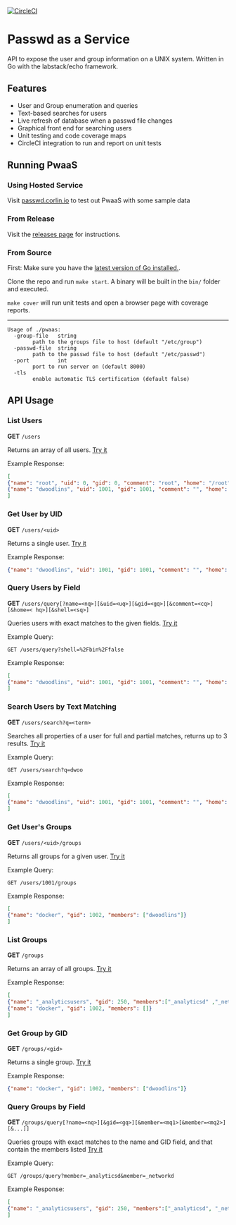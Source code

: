 [![CircleCI](https://circleci.com/gh/corlinp/passwd-as-a-service.svg?style=svg)](https://circleci.com/gh/corlinp/passwd-as-a-service)

# Passwd as a Service

API to expose the user and group information on a UNIX system. Written in Go with the labstack/echo framework.

## Features

* User and Group enumeration and queries
* Text-based searches for users
* Live refresh of database when a passwd file changes
* Graphical front end for searching users
* Unit testing and code coverage maps
* CircleCI integration to run and report on unit tests

## Running PwaaS

### Using Hosted Service

Visit [passwd.corlin.io](http://passwd.corlin.io/) to test out PwaaS with some sample data

### From Release

Visit the [releases page](https://github.com/corlinp/passwd-as-a-service/releases/) for instructions.

### From Source

First: Make sure you have the [latest version of Go installed.](https://golang.org/doc/install).

Clone the repo and run `make start`. A binary will be built in the `bin/` folder and executed. 

`make cover` will run unit tests and open a browser page with coverage reports.

---

```
Usage of ./pwaas:
  -group-file   string
        path to the groups file to host (default "/etc/group")
  -passwd-file  string
        path to the passwd file to host (default "/etc/passwd")
  -port         int
        port to run server on (default 8000)
  -tls
        enable automatic TLS certification (default false)
```

## API Usage

### List Users

**GET** `/users`

Returns an array of all users. [Try it](http://passwd.corlin.io/users?pretty)

Example Response:

```json
[
{"name": "root", "uid": 0, "gid": 0, "comment": "root", "home": "/root", "shell": "/bin/bash"},
{"name": "dwoodlins", "uid": 1001, "gid": 1001, "comment": "", "home": "/home/dwoodlins", "shell": "/bin/false"}
]
```

### Get User by UID

**GET** `/users/<uid>`

Returns a single user. [Try it](http://passwd.corlin.io/users/33?pretty)

Example Response:

```json
{"name": "dwoodlins", "uid": 1001, "gid": 1001, "comment": "", "home": "/home/dwoodlins", "shell": "/bin/false"}
```

### Query Users by Field

**GET** `/users/query[?name=<nq>][&uid=<uq>][&gid=<gq>][&comment=<cq>][&home=<
hq>][&shell=<sq>]`

Queries users with exact matches to the given fields. [Try it](http://passwd.corlin.io/users/query?shell=%2Fbin%2Ffalse&pretty)

Example Query:
```
GET /users/query?shell=%2Fbin%2Ffalse
```

Example Response:
```json
[
{"name": "dwoodlins", "uid": 1001, "gid": 1001, "comment": "", "home": "/home/dwoodlins", "shell": "/bin/false"}
]
```

### Search Users by Text Matching

**GET** `/users/search?q=<term>`

Searches all properties of a user for full and partial matches, returns up to 3 results. [Try it](http://passwd.corlin.io/users/search?q=serv&pretty)

Example Query:
```
GET /users/search?q=dwoo
```

Example Response:
```json
[
{"name": "dwoodlins", "uid": 1001, "gid": 1001, "comment": "", "home": "/home/dwoodlins", "shell": "/bin/false"}
]
```

### Get User's Groups

**GET** `/users/<uid>/groups`

Returns all groups for a given user. [Try it](http://passwd.corlin.io/users/0/groups?pretty)

Example Query:
```
GET /users/1001/groups
```

Example Response:
```json
[
{"name": "docker", "gid": 1002, "members": ["dwoodlins"]}
]
```

### List Groups

**GET** `/groups`

Returns an array of all groups. [Try it](http://passwd.corlin.io/groups?pretty)

Example Response:

```json
[
{"name": "_analyticsusers", "gid": 250, "members":["_analyticsd" ,"_networkd", "_timed"]},
{"name": "docker", "gid": 1002, "members": []}
]
```

### Get Group by GID

**GET** `/groups/<gid>`

Returns a single group. [Try it](http://passwd.corlin.io/groups/29?pretty)

Example Response:

```json
{"name": "docker", "gid": 1002, "members": ["dwoodlins"]}
```

### Query Groups by Field

**GET** `/groups/query[?name=<nq>][&gid=<gq>][&member=<mq1>[&member=<mq2>][&...]]`

Queries groups with exact matches to the name and GID field, and that contain the members listed [Try it](http://passwd.corlin.io/groups/query?/groups/query?member=_analyticsd&member=_networkd&pretty)

Example Query:
```
GET /groups/query?member=_analyticsd&member=_networkd
```

Example Response:
```json
[
{"name": "_analyticsusers", "gid": 250, "members":["_analyticsd", "_networkd", "_timed"]}
]
```